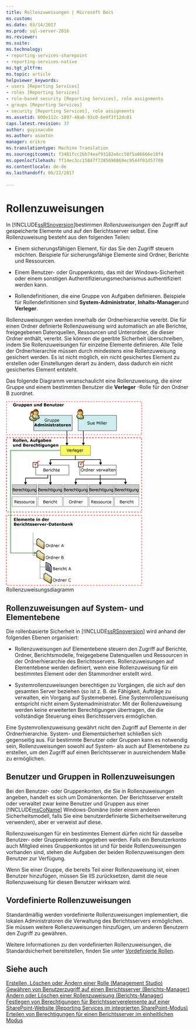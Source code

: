```yaml
---
title: Rollenzuweisungen | Microsoft Docs
ms.custom: 
ms.date: 03/14/2017
ms.prod: sql-server-2016
ms.reviewer: 
ms.suite: 
ms.technology:
- reporting-services-sharepoint
- reporting-services-native
ms.tgt_pltfrm: 
ms.topic: article
helpviewer_keywords:
- users [Reporting Services]
- roles [Reporting Services]
- role-based security [Reporting Services], role assignments
- groups [Reporting Services]
- security [Reporting Services], role assignments
ms.assetid: 600e112c-1897-48a6-93c0-6e9f3f12dc01
caps.latest.revision: 37
author: guyinacube
ms.author: asaxton
manager: erikre
ms.translationtype: Machine Translation
ms.sourcegitcommit: f3481fcc2bb74eaf93182e6cc58f5a06666e10f4
ms.openlocfilehash: ff14ec3cc15847f7285690869ec9544f01d57708
ms.contentlocale: de-de
ms.lasthandoff: 06/22/2017

---
```

# <a name="role-assignments"></a>Rollenzuweisungen
  In [!INCLUDE[ssRSnoversion](../../includes/ssrsnoversion-md.md)]bestimmen *Rollenzuweisungen* den Zugriff auf gespeicherte Elemente und auf den Berichtsserver selbst. Eine Rollenzuweisung besteht aus den folgenden Teilen:  
  
-   Einem sicherungsfähigen Element, für das Sie den Zugriff steuern möchten. Beispiele für sicherungsfähige Elemente sind Ordner, Berichte und Ressourcen.  
  
-   Einem Benutzer- oder Gruppenkonto, das mit der Windows-Sicherheit oder einem sonstigen Authentifizierungsmechanismus authentifiziert werden kann.  
  
-   Rollendefinitionen, die eine Gruppe von Aufgaben definieren. Beispiele für Rollendefinitionen sind **System-Administrator**, **Inhalts-Manager**und **Verleger**.  
  
 Rollenzuweisungen werden innerhalb der Ordnerhierarchie vererbt. Die für einen Ordner definierte Rollenzuweisung wird automatisch an alle Berichte, freigegebenen Datenquellen, Ressourcen und Unterordner, die dieser Ordner enthält, vererbt. Sie können die geerbte Sicherheit überschreiben, indem Sie Rollenzuweisungen für einzelne Elemente definieren. Alle Teile der Ordnerhierarchie müssen durch mindestens eine Rollenzuweisung gesichert werden. Es ist nicht möglich, ein nicht gesichertes Element zu erstellen oder Einstellungen derart zu ändern, dass dadurch ein nicht gesichertes Element entsteht.  
  
 Das folgende Diagramm veranschaulicht eine Rollenzuweisung, die einer Gruppe und einem bestimmten Benutzer die **Verleger** -Rolle für den Ordner B zuordnet.  
  
 ![Rollenzuweisungsdiagramm](../../reporting-services/security/media/report-securityarch.gif "Role assignments diagram")  
Rollenzuweisungsdiagramm  
  
## <a name="system-level-and-item-level-role-assignments"></a>Rollenzuweisungen auf System- und Elementebene  
 Die rollenbasierte Sicherheit in [!INCLUDE[ssRSnoversion](../../includes/ssrsnoversion-md.md)] wird anhand der folgenden Ebenen organisiert:  
  
-   Rollenzuweisungen auf Elementebene steuern den Zugriff auf Berichte, Ordner, Berichtsmodelle, freigegebene Datenquellen und Ressourcen in der Ordnerhierarchie des Berichtsservers. Rollenzuweisungen auf Elementebene werden definiert, wenn eine Rollenzuweisung für ein bestimmtes Element oder den Stammordner erstellt wird.  
  
-   Systemrollenzuweisungen berechtigen zu Vorgängen, die sich auf den gesamten Server beziehen (so ist z. B. die Fähigkeit, Aufträge zu verwalten, ein Vorgang auf Systemebene). Eine Systemrollenzuweisung entspricht nicht einem Systemadministrator. Mit der Rollenzuweisung werden keine erweiterten Berechtigungen übertragen, die die vollständige Steuerung eines Berichtsservers ermöglichen.  
  
 Eine Systemrollenzuweisung gewährt nicht den Zugriff auf Elemente in der Ordnerhierarchie. System- und Elementsicherheit schließen sich gegenseitig aus. Für bestimmte Benutzer oder Gruppen kann es notwendig sein, Rollenzuweisungen sowohl auf System- als auch auf Elementebene zu erstellen, um den Zugriff auf einen Berichtsserver in ausreichendem Maße zu ermöglichen.  
  
## <a name="users-and-groups-in-role-assignments"></a>Benutzer und Gruppen in Rollenzuweisungen  
 Bei den Benutzer- oder Gruppenkonten, die Sie in Rollenzuweisungen angeben, handelt es sich um Domänenkonten. Der Berichtsserver erstellt oder verwaltet zwar keine Benutzer und Gruppen aus einer [!INCLUDE[msCoName](../../includes/msconame-md.md)] Windows-Domäne (oder einem anderen Sicherheitsmodell, falls Sie eine benutzerdefinierte Sicherheitserweiterung verwenden), aber er verweist auf diese.  
  
 Rollenzuweisungen für ein bestimmtes Element dürfen nicht für dasselbe Benutzer- oder Gruppenkonto angegeben werden. Falls ein Benutzerkonto auch Mitglied eines Gruppenkontos ist und für beide Rollenzuweisungen vorhanden sind, stehen die Aufgaben der beiden Rollenzuweisungen dem Benutzer zur Verfügung.  
  
 Wenn Sie einer Gruppe, die bereits Teil einer Rollenzuweisung ist, einen Benutzer hinzufügen, müssen Sie IIS zurücksetzen, damit die neue Rollenzuweisung für diesen Benutzer wirksam wird.  
  
## <a name="predefined-role-assignments"></a>Vordefinierte Rollenzuweisungen  
 Standardmäßig werden vordefinierte Rollenzuweisungen implementiert, die lokalen Administratoren die Verwaltung des Berichtsservers ermöglichen. Sie müssen weitere Rollenzuweisungen hinzufügen, um anderen Benutzern den Zugriff zu gewähren.  
  
 Weitere Informationen zu den vordefinierten Rollenzuweisungen, die Standardsicherheit bereitstellen, finden Sie unter [Vordefinierte Rollen](../../reporting-services/security/role-definitions-predefined-roles.md).  
  
## <a name="see-also"></a>Siehe auch  
 [Erstellen, Löschen oder Ändern einer Rolle &#40;Management Studio&#41;](../../reporting-services/security/role-definitions-create-delete-or-modify.md)   
 [Gewähren von Benutzerzugriff auf einen Berichtsserver &#40;Berichts-Manager&#41;](../../reporting-services/security/grant-user-access-to-a-report-server-report-manager.md)   
 [Ändern oder Löschen einer Rollenzuweisung &#40;Berichts-Manager&#41;](../../reporting-services/security/role-assignments-modify-or-delete.md)   
 [Festlegen von Berechtigungen für Berichtsserverelemente auf einer SharePoint-Website &#40;Reporting Services im integrierten SharePoint-Modus&#41;](../../reporting-services/security/set-permissions-for-report-server-items-on-a-sharepoint-site.md)   
 [Erteilen von Berechtigungen für einen Berichtsserver im einheitlichen Modus](../../reporting-services/security/granting-permissions-on-a-native-mode-report-server.md)  
  
  
